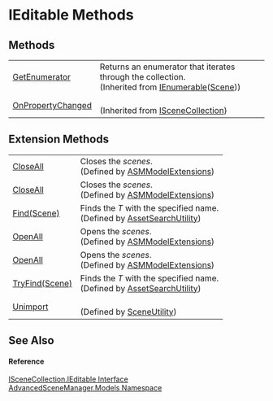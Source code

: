 # IEditable Methods




## Methods
<table>
<tr>
<td><a href="https://learn.microsoft.com/dotnet/api/system.collections.generic.ienumerable-1.getenumerator" target="_blank" rel="noopener noreferrer">GetEnumerator</a></td>
<td>Returns an enumerator that iterates through the collection.<br />(Inherited from <a href="https://learn.microsoft.com/dotnet/api/system.collections.generic.ienumerable-1" target="_blank" rel="noopener noreferrer">IEnumerable</a>(<a href="T_AdvancedSceneManager_Models_Scene.md">Scene</a>))</td></tr>
<tr>
<td><a href="M_AdvancedSceneManager_Models_ISceneCollection_OnPropertyChanged.md">OnPropertyChanged</a></td>
<td><br />(Inherited from <a href="T_AdvancedSceneManager_Models_ISceneCollection.md">ISceneCollection</a>)</td></tr>
</table>

## Extension Methods
<table>
<tr>
<td><a href="M_AdvancedSceneManager_Models_ASMModelExtensions_CloseAll.md">CloseAll</a></td>
<td>Closes the <em>scenes</em>.<br />(Defined by <a href="T_AdvancedSceneManager_Models_ASMModelExtensions.md">ASMModelExtensions</a>)</td></tr>
<tr>
<td><a href="M_AdvancedSceneManager_Models_ASMModelExtensions_CloseAll_1.md">CloseAll</a></td>
<td>Closes the <em>scenes</em>.<br />(Defined by <a href="T_AdvancedSceneManager_Models_ASMModelExtensions.md">ASMModelExtensions</a>)</td></tr>
<tr>
<td><a href="M_AdvancedSceneManager_Utility_AssetSearchUtility_Find__1.md">Find(Scene)</a></td>
<td>Finds the <em>T</em> with the specified name.<br />(Defined by <a href="T_AdvancedSceneManager_Utility_AssetSearchUtility.md">AssetSearchUtility</a>)</td></tr>
<tr>
<td><a href="M_AdvancedSceneManager_Models_ASMModelExtensions_OpenAll.md">OpenAll</a></td>
<td>Opens the <em>scenes</em>.<br />(Defined by <a href="T_AdvancedSceneManager_Models_ASMModelExtensions.md">ASMModelExtensions</a>)</td></tr>
<tr>
<td><a href="M_AdvancedSceneManager_Models_ASMModelExtensions_OpenAll_1.md">OpenAll</a></td>
<td>Opens the <em>scenes</em>.<br />(Defined by <a href="T_AdvancedSceneManager_Models_ASMModelExtensions.md">ASMModelExtensions</a>)</td></tr>
<tr>
<td><a href="M_AdvancedSceneManager_Utility_AssetSearchUtility_TryFind__1.md">TryFind(Scene)</a></td>
<td>Finds the <em>T</em> with the specified name.<br />(Defined by <a href="T_AdvancedSceneManager_Utility_AssetSearchUtility.md">AssetSearchUtility</a>)</td></tr>
<tr>
<td><a href="M_AdvancedSceneManager_Utility_SceneUtility_Unimport_2.md">Unimport</a></td>
<td><br />(Defined by <a href="T_AdvancedSceneManager_Utility_SceneUtility.md">SceneUtility</a>)</td></tr>
</table>

## See Also


#### Reference
<a href="T_AdvancedSceneManager_Models_ISceneCollection_IEditable.md">ISceneCollection.IEditable Interface</a>  
<a href="N_AdvancedSceneManager_Models.md">AdvancedSceneManager.Models Namespace</a>  
